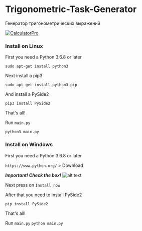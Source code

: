 # Trigonometric-Task-Generator
Генератор тригонометрических выражений

[![CalculatorPro](https://hhcdn.ru/photo/558214633.png?t=1601494330&h=hFPi6Oxtj_NVcoNB3F2XsA "CalculatorPro")](https://hhcdn.ru/photo/558214633.png?t=1601494330&h=hFPi6Oxtj_NVcoNB3F2XsA "CalculatorPro")

### Install on Linux

First you need a Python 3.6.8 or later

`sudo apt-get install python3`

Next install a pip3

`sudo apt-get install python3-pip`

And install a PySide2

`pip3 install PySide2`

That's all!

Run `main.py`

`python3 main.py`


### Install on Windows

First you need a Python 3.6.8 or later

`https://www.python.org/` > Download

***Important! Check the box!***
![alt text](http://messagu.ru/wp-content/uploads/16435/wpid-tmp-f67e8d4e-69b8-4d56-8be3-7a8773bfee42.jpg)

Next press on `Install now`

After that you need to install PySide2

`pip install PySide2`

That's all!

Run `main.py`
`python main.py`
